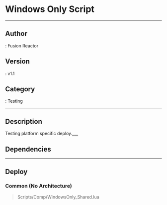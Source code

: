 # Windows Only Script
___

## Author
 : Fusion Reactor

## Version
 : v1.1

## Category
 : Testing
___

## Description
Testing platform specific deploy.___

## Dependencies


___

## Deploy

### Common (No Architecture)

> Scripts/Comp/WindowsOnly_Shared.lua  
